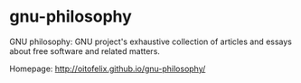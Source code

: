 # gnu-philosophy

GNU philosophy: GNU project's exhaustive collection of articles and
essays about free software and related matters.

Homepage: http://oitofelix.github.io/gnu-philosophy/
